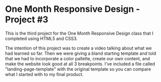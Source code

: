 # One Month Responsive Design - Project #3

This is the third project for the One Month Responsive Design class that I completed using HTML5 and CSS3.

The intention of this project was to create a video talking about what we had learned so far.  Then we were giving a bland starting template and told that we had to incorporate a color pallette, create our own content, and make the website look good at all 3 breakpoints.  I've included a file called "landing-page-template" with the original template so you can compare what I started with to my final product.

